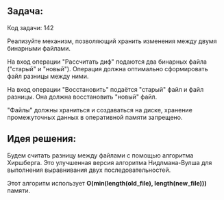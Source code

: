 ## Задача:
Код задачи: 142

Реализуйте механизм, позволяющий хранить изменения между двумя бинарными файлами.

На вход операции "Рассчитать диф" подаются два бинарных файла ("старый" и "новый"). Операция должна оптимально сформировать файл разницы между ними.

На вход операции "Восстановить" подаётся "старый" файл и файл разницы. Она должна восстановить "новый" файл.

"Файлы" должны храниться и создаваться на диске, хранение промежуточных данных в оперативной памяти запрещено.

## Идея решения:

Будем считать разницу между файлами с помощью алгоритма Хиршберга. Это улучшенная версия алгоритма Нидлмана-Вулша для выполнения выравнивания двух последовательностей.

Этот алгоритм использует **O(min(length(old_file), length(new_file)))** памяти.
